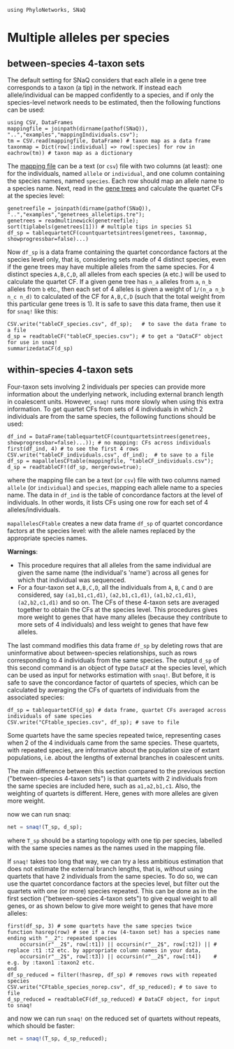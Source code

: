 ```@setup multialleles
using PhyloNetworks, SNaQ
```

# Multiple alleles per species

## between-species 4-taxon sets

The default setting for SNaQ considers that each allele in a gene tree corresponds
to a taxon (a tip) in the network. If instead each allele/individual can be mapped confidently
to a species, and if only the species-level network needs to be estimated,
then the following functions can be used:

```@repl multialleles
using CSV, DataFrames
mappingfile = joinpath(dirname(pathof(SNaQ)), "..","examples","mappingIndividuals.csv");
tm = CSV.read(mappingfile, DataFrame) # taxon map as a data frame
taxonmap = Dict(row[:individual] => row[:species] for row in eachrow(tm)) # taxon map as a dictionary
```

The [mapping file](https://github.com/juliaphylo/SNaQ/blob/main/examples/mappingIndividuals.csv)
can be a text (or `csv`) file with two columns (at least):
one for the individuals, named `allele` or `individual`,
and one column containing the species names, named `species`.
Each row should map an allele name to a species name.
Next, read in the [gene trees](https://github.com/juliaphylo/SNaQ/blob/main/examples/genetrees_alleletips.tre)
and calculate the quartet CFs at the species level:


```@repl multialleles
genetreefile = joinpath(dirname(pathof(SNaQ)), "..","examples","genetrees_alleletips.tre");
genetrees = readmultinewick(genetreefile);
sort(tiplabels(genetrees[1])) # multiple tips in species S1
df_sp = tablequartetCF(countquartetsintrees(genetrees, taxonmap, showprogressbar=false)...)
```

Now `df_sp` is a data frame containing the quartet concordance factors
at the species level only, that is, considering sets made of 4 distinct species,
even if the gene trees may have multiple alleles from the same species.
For 4 distinct species `A,B,C,D`, all alleles from each species (`A` etc.)
will be used to calculate the quartet CF. If a given gene tree has
`n_a` alleles from `a`, `n_b` alleles from `b` etc., then
each set of 4 alleles is given a weight of `1/(n_a n_b n_c n_d)`
to calculated of the CF for `A,B,C,D` (such that the total weight from
this particular gene trees is 1).
It is safe to save this data frame, then use it for `snaq!` like this:

```@repl multialleles
CSV.write("tableCF_species.csv", df_sp);   # to save the data frame to a file
d_sp = readtableCF("tableCF_species.csv"); # to get a "DataCF" object for use in snaq!
summarizedataCF(d_sp)
```

## within-species 4-taxon sets

Four-taxon sets involving 2 individuals per species can provide more
information about the underlying network, including external branch
length in coalescent units. However, `snaq!` runs more slowly when
using this extra information. To get quartet CFs from sets of 4 individuals
in which 2 individuals are from the same species, the following functions
should be used:

```@repl multialleles
df_ind = DataFrame(tablequartetCF(countquartetsintrees(genetrees, showprogressbar=false)...)); # no mapping: CFs across individuals
first(df_ind, 4) # to see the first 4 rows
CSV.write("tableCF_individuals.csv", df_ind);  # to save to a file
df_sp = mapallelesCFtable(mappingfile, "tableCF_individuals.csv");
d_sp = readtableCF!(df_sp, mergerows=true);
```
where the mapping file can be a text (or `csv`) file with two columns
named `allele` (or `individual`) and `species`, mapping each allele name to a species name.
The data in `df_ind` is the table of concordance factors at the level of individuals.
In other words, it lists CFs using one row for each set of 4 alleles/individuals.

`mapallelesCFtable` creates a new data frame `df_sp` of quartet concordance factors at the
species level: with the allele names replaced by the appropriate species names.

**Warnings**:
- This procedure requires that all alleles from the same
  individual are given the same name (the individual's 'name') across
  all genes for which that individual was sequenced.
- For a four-taxon set `A,B,C,D`, all the individuals from `A`, `B`, `C` and `D`
  are considered, say `(a1,b1,c1,d1)`, `(a2,b1,c1,d1)`, `(a1,b2,c1,d1)`, `(a2,b2,c1,d1)`
  and so on. The CFs of these 4-taxon sets are averaged together to obtain the
  CFs at the species level. This procedures gives more weight to genes that have
  many alleles (because they contribute to more sets of 4 individuals) and less
  weight to genes that have few alleles.

The last command modifies this data frame `df_sp` by deleting rows that are uninformative
about between-species relationships, such as rows corresponding to 4 individuals from the
same species. The output `d_sp` of this second command is an object of type `DataCF` at the
species level, which can be used as input for networks estimation with `snaq!`.
But before, it is safe to save the concordance factor of quartets of species,
which can be calculated by averaging the CFs of quartets of individuals
from the associated species:

```@repl multialleles
df_sp = tablequartetCF(d_sp) # data frame, quartet CFs averaged across individuals of same species
CSV.write("CFtable_species.csv", df_sp); # save to file
```

Some quartets have the same species repeated twice,
representing cases when 2 of the 4 individuals came from the same species.
These quartets, with repeated species, are informative about the population
size of extant populations, i.e. about the lengths of external branches in
coalescent units.

The main difference between this section compared to the previous section
("between-species 4-taxon sets") is that quartets with 2 individuals from
the same species are included here, such as `a1,a2,b1,c1`.
Also, the weighting of quartets is different. Here, genes with more alleles
are given more weight.

now we can run snaq:

```julia
net = snaq!(T_sp, d_sp);
```
where `T_sp` should be a starting topology with one tip per species,
labelled with the same species names as the names used in the mapping file.

If `snaq!` takes too long that way, we can try a less ambitious estimation
that does not estimate the external branch lengths, that is,
*without* using quartets that have 2 individuals from the same species.
To do so, we can use the quartet concordance factors at the species level,
but filter out the quartets with one (or more) species repeated.
This can be done as in the first section ("between-species 4-taxon sets")
to give equal weight to all genes,
or as shown below to give more weight to genes that have more alleles:

```@repl multialleles
first(df_sp, 3) # some quartets have the same species twice
function hasrep(row) # see if a row (4-taxon set) has a species name ending with "__2": repeated species
    occursin(r"__2$", row[:t1]) || occursin(r"__2$", row[:t2]) || # replace :t1 :t2 etc. by appropriate column names in your data,
    occursin(r"__2$", row[:t3]) || occursin(r"__2$", row[:t4])    # e.g. by :taxon1 :taxon2 etc.
end
df_sp_reduced = filter(!hasrep, df_sp) # removes rows with repeated species
CSV.write("CFtable_species_norep.csv", df_sp_reduced); # to save to file
d_sp_reduced = readtableCF(df_sp_reduced) # DataCF object, for input to snaq!
```

and now we can run `snaq!` on the reduced set of quartets without repeats,
which should be faster:

```julia
net = snaq!(T_sp, d_sp_reduced);
```
